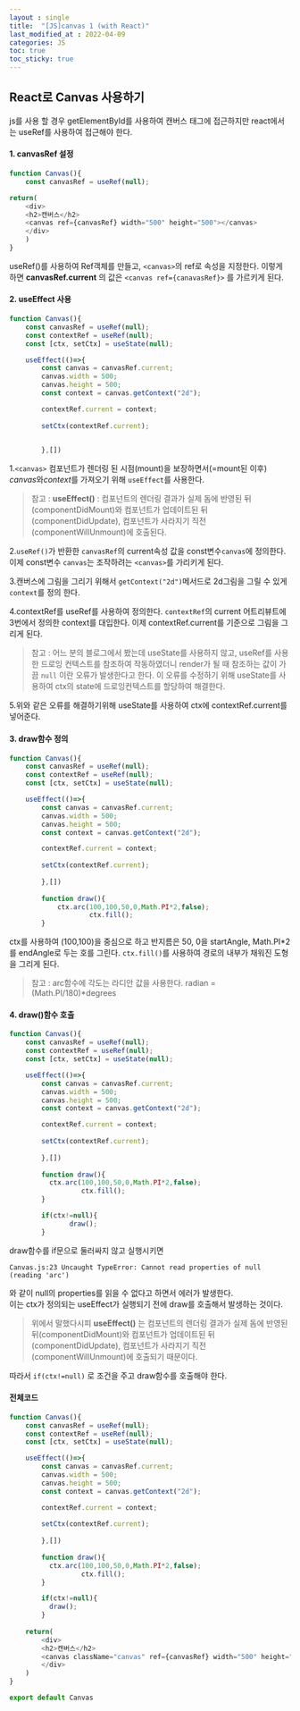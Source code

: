```yaml
---
layout : single
title:  "[JS]canvas 1 (with React)"
last_modified_at : 2022-04-09
categories: JS
toc: true
toc_sticky: true
---
```


## React로 Canvas 사용하기

js를 사용 할 경우 getElementById를 사용하여 캔버스 태그에 접근하지만
react에서는 useRef를 사용하여 접근해야 한다.

#### 1. canvasRef 설정
```javascript
function Canvas(){
	const canvasRef = useRef(null);

return(
    <div>
	<h2>캔버스</h2>
	<canvas ref={canvasRef} width="500" height="500"></canvas>
    </div>
    )
}
```
useRef()를 사용하여 Ref객체를 만들고, `<canvas>`의 ref로 속성을 지정한다.
이렇게 하면 **canvasRef.current** 의 값은 `<canvas ref={canavasRef}>` 를 가르키게 된다.

#### 2. useEffect 사용
```javascript
function Canvas(){
	const canvasRef = useRef(null);
	const contextRef = useRef(null);
	const [ctx, setCtx] = useState(null);

	useEffect(()=>{
		const canvas = canvasRef.current;
		canvas.width = 500;
		canvas.height = 500;
		const context = canvas.getContext("2d");

		contextRef.current = context;
		
		setCtx(contextRef.current);

		
		},[])
```
1.`<canvas>` 컴포넌트가 렌더링 된 시점(mount)을 보장하면서(=mount된 이후) *canvas*와*context*를 가져오기 위해 `useEffect`를 사용한다.

>참고 : **useEffect()** : 컴포넌트의 렌더링 결과가 실제 돔에 반영된 뒤(componentDidMount)와 컴포넌트가 업데이트된 뒤(componentDidUpdate), 컴포넌트가 사라지기 직전(componentWillUnmount)에 호출된다.


2.`useRef()`가 반환한 `canvasRef`의 current속성 값을 const변수`canvas`에 정의한다. 이제 const변수 `canvas`는 조작하려는 `<canvas>`를 가리키게 된다.

3.캔버스에 그림을 그리기 위해서 `getContext("2d")`메서드로 2d그림을 그릴 수 있게 `context`를 정의 한다.    

4.contextRef를 useRef를 사용하여 정의한다. `contextRef`의 current 어트리뷰트에 3번에서 정의한 context를 대입한다. 이제 contextRef.current를 기준으로 그림을 그리게 된다.

>참고 : 어느 분의 블로그에서 봤는데 useState를 사용하지 않고, useRef를 사용한 드로잉 컨텍스트를 참조하여 작동하였더니 render가 될 때 참조하는 값이 가끔 `null` 이란 오류가 발생한다고 한다. 이 오류를 수정하기 위해 useState를 사용하여 ctx의 state에 드로잉컨텍스트를 할당하여 해결한다.       

5.위와 같은 오류를 해결하기위해 useState를 사용하여 ctx에 contextRef.current를 넣어준다.

#### 3. draw함수 정의

```javascript
function Canvas(){
	const canvasRef = useRef(null);
	const contextRef = useRef(null);
	const [ctx, setCtx] = useState(null);

	useEffect(()=>{
		const canvas = canvasRef.current;
		canvas.width = 500;
		canvas.height = 500;
		const context = canvas.getContext("2d");

		contextRef.current = context;
		
		setCtx(contextRef.current);
		
		},[])
		
		function draw(){
			ctx.arc(100,100,50,0,Math.PI*2,false);
      		        ctx.fill();
		}
```

ctx를 사용하여  (100,100)을 중심으로 하고 반지름은 50, 0을 startAngle, Math.PI*2를 endAngle로 두는 호를 그린다.
`ctx.fill()`를 사용하여 경로의 내부가 채워진 도형을 그리게 된다.


>참고 : arc함수에 각도는 라디안 값을 사용한다. radian = (Math.PI/180)*degrees

#### 4. draw()함수 호출
```javascript
function Canvas(){
	const canvasRef = useRef(null);
	const contextRef = useRef(null);
	const [ctx, setCtx] = useState(null);

	useEffect(()=>{
		const canvas = canvasRef.current;
		canvas.width = 500;
		canvas.height = 500;
		const context = canvas.getContext("2d");

		contextRef.current = context;
		
		setCtx(contextRef.current);
		
		},[])
		
		function draw(){
		  ctx.arc(100,100,50,0,Math.PI*2,false);
                  ctx.fill();
		}

		if(ctx!=null){
	           draw();
		}
```
draw함수를 if문으로 둘러싸지 않고 실행시키면 
```
Canvas.js:23 Uncaught TypeError: Cannot read properties of null (reading 'arc')
```
와 같이 null의 properties를 읽을 수 없다고 하면서 에러가 발생한다.    
이는 ctx가 정의되는 useEffect가 실행되기 전에 draw를 호출해서 발생하는 것이다.

>위에서 말했다시피 **useEffect()** 는 컴포넌트의 렌더링 결과가 실제 돔에 반영된 뒤(componentDidMount)와 컴포넌트가 업데이트된 뒤(componentDidUpdate), 컴포넌트가 사라지기 직전(componentWillUnmount)에 호출되기 때문이다.

따라서 `if(ctx!=null)` 로 조건을 주고 draw함수를 호출해야 한다.




#### 전체코드
```javascript
function Canvas(){
	const canvasRef = useRef(null);
	const contextRef = useRef(null);
	const [ctx, setCtx] = useState(null);

	useEffect(()=>{
		const canvas = canvasRef.current;
		canvas.width = 500;
		canvas.height = 500;
		const context = canvas.getContext("2d");

		contextRef.current = context;
		
		setCtx(contextRef.current);
		
		},[])
		
		function draw(){
		  ctx.arc(100,100,50,0,Math.PI*2,false);
                  ctx.fill();
		}

		if(ctx!=null){
		  draw();
		}
	
    return(
        <div>
	    <h2>캔버스</h2>
	    <canvas className="canvas" ref={canvasRef} width="500" height="500"></canvas>
        </div>
    )
}

export default Canvas
```
